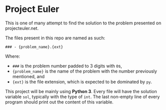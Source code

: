 # Project Euler

This is one of many attempt to find the solution to the problem presented on projecteuler.net.

The files present in this repo are named as such:

`### - {problem_name}.{ext}`

Where:

- `###` is the problem number padded to 3 digits with `0`s,
- `{problem_name}` is the name of the problem with the number previously mentioned, and
- `{ext}` is the file extension, which is expected to be dominated by `py`.

This project will be mainly using **Python 3**. Every file will have the solution variable `sol`, typically with the type of `int`. The last non-empty line of every program should print out the content of this variable.
